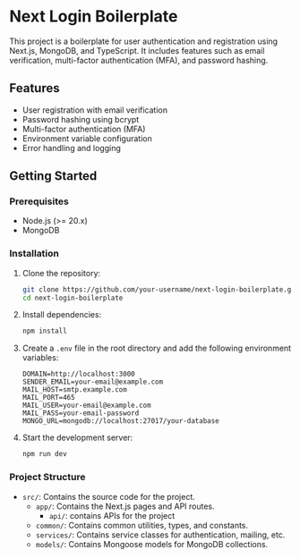 # Next Login Boilerplate

This project is a boilerplate for user authentication and registration using Next.js, MongoDB, and TypeScript. It includes features such as email verification, multi-factor authentication (MFA), and password hashing.

## Features

- User registration with email verification
- Password hashing using bcrypt
- Multi-factor authentication (MFA)
- Environment variable configuration
- Error handling and logging

## Getting Started

### Prerequisites

- Node.js (>= 20.x)
- MongoDB

### Installation

1. Clone the repository:

   ```bash
   git clone https://github.com/your-username/next-login-boilerplate.git
   cd next-login-boilerplate
   ```

2. Install dependencies:

   ```bash
   npm install
   ```

3. Create a `.env` file in the root directory and add the following environment variables:

   ```env
   DOMAIN=http://localhost:3000
   SENDER_EMAIL=your-email@example.com
   MAIL_HOST=smtp.example.com
   MAIL_PORT=465
   MAIL_USER=your-email@example.com
   MAIL_PASS=your-email-password
   MONGO_URL=mongodb://localhost:27017/your-database
   ```

4. Start the development server:

   ```bash
   npm run dev
   ```

### Project Structure

- `src/`: Contains the source code for the project.
  - `app/`: Contains the Next.js pages and API routes.
    - `api/`: contains APIs for the project
  - `common/`: Contains common utilities, types, and constants.
  - `services/`: Contains service classes for authentication, mailing, etc.
  - `models/`: Contains Mongoose models for MongoDB collections.
